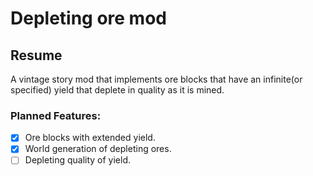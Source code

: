 # Depleting ore mod

## Resume

A vintage story mod that implements ore blocks that have an infinite(or specified) yield that deplete in quality as it is mined.

### Planned Features:
- [x] Ore blocks with extended yield.
- [x] World generation of depleting ores. 
- [ ] Depleting quality of yield.
